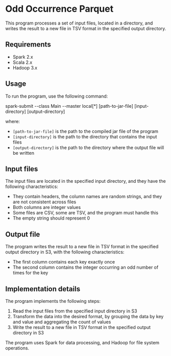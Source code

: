 # Odd Occurrence Parquet

This program processes a set of input files, located in a directory, and writes the result to a new file in TSV format in the specified output directory.

## Requirements

- Spark 2.x
- Scala 2.x
- Hadoop 3.x

## Usage

To run the program, use the following command:

spark-submit --class Main --master local[*] [path-to-jar-file] [input-directory] [output-directory]

where:
- `[path-to-jar-file]` is the path to the compiled jar file of the program
- `[input-directory]` is the path to the directory that contains the input files
- `[output-directory]` is the path to the directory where the output file will be written

## Input files

The input files are located in the specified input directory, and they have the following characteristics:

- They contain headers, the column names are random strings, and they are not consistent across files
- Both columns are integer values
- Some files are CSV, some are TSV, and the program must handle this
- The empty string should represent 0

## Output file

The program writes the result to a new file in TSV format in the specified output directory in S3, with the following characteristics:

- The first column contains each key exactly once
- The second column contains the integer occurring an odd number of times for the key

## Implementation details

The program implements the following steps:

1. Read the input files from the specified input directory in S3
2. Transform the data into the desired format, by grouping the data by key and value and aggregating the count of values
3. Write the result to a new file in TSV format in the specified output directory in S3

The program uses Spark for data processing, and Hadoop for file system operations.